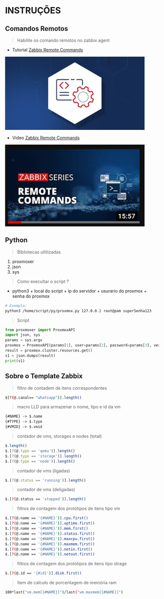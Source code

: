 # INSTRUÇÕES

## Comandos Remotos

> Habilite os comando remotos no zabbix agent

- Tutorial [Zabbix Remote Commands](https://blog.zabbix.com/zabbix-remote-commands/7500/ "blog.zabbix.com")

![tutorial](./contents/img/zabbix_remote_command.jpg "Zabbix Remote Commands")

- Video [Zabbix Remote Commands](https://www.youtube.com/embed/CMlpFuGBruE "Zabbix Remote Commands")

![youtube](./contents/img/remote_commands_youtube.png "blog.zabbix.com")

## Python

> Bibliotecas ultilizadas

1) proxmoxer
2) json
3) sys

> Como execultar o script ?

- python3 + local do script + ip do servidor + usurario do proxmox + senha do proxmox

```sh
# Exemplo:
python3 /home/script/py/proxmox.py 127.0.0.1 root@pam superSenha123
```

> Script

```py
from proxmoxer import ProxmoxAPI
import json, sys
params = sys.argv
proxmox = ProxmoxAPI(params[1], user=params[2], password=params[3], verify_ssl=False)
result = proxmox.cluster.resources.get()
s1 = json.dumps(result)
print(s1)
```

## Sobre o Template Zabbix

> filtro de contadem de itens correspondentes

```sh
$[?(@.canal== "whatsapp")].length()
```

> macro LLD para armazenar o nome, tipo e id da vm

```md
{#NAME} -> $.name
{#TYPE} -> $.type
{#VMID} -> $.vmid
```

> contador de vms, storages e nodes (total)

```js
$.length()
$.[?(@.type == 'qemu')].length()
$.[?(@.type == 'storage')].length()
$.[?(@.type == 'node')].length()
```

> contador de vms (ligadas)

```js
$.[?(@.status == 'running')].length()
```

> contador de vms (deligadas)

```sh
$.[?(@.status == 'stopped')].length()
```

> filtros de contagem dos protótipos de itens tipo vm

```sh
$.[?(@.name == '{#NAME}')].cpu.first()
$.[?(@.name == '{#NAME}')].uptime.first()
$.[?(@.name == '{#NAME}')].mem.first()
$.[?(@.name == '{#NAME}')].status.first()
$.[?(@.name == '{#NAME}')].maxcpu.first()
$.[?(@.name == '{#NAME}')].maxmem.first()
$.[?(@.name == '{#NAME}')].netin.first()
$.[?(@.name == '{#NAME}')].netout.first()
```

> filtros de contagem dos protótipos de itens tipo strage

```sh
$.[?(@.id == '{#id}')].disk.first()
```

> Item de calculo de porcentagem de memória ram

```sh
100*last("vm.mem[{#NAME}]")/last("vm.maxmem[{#NAME}]")
```
